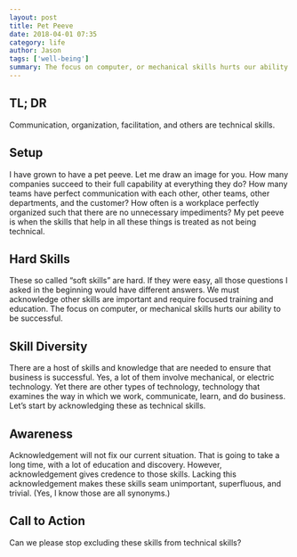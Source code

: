 ```yaml
---
layout: post
title: Pet Peeve
date: 2018-04-01 07:35
category: life
author: Jason
tags: ['well-being']
summary: The focus on computer, or mechanical skills hurts our ability to be successful.
---
```


## TL; DR

Communication, organization, facilitation, and others are technical skills.

## Setup

I have grown to have a pet peeve. Let me draw an image for you. How many companies succeed to their full capability at everything they do? How many teams have perfect communication with each other, other teams, other departments, and the customer? How often is a workplace perfectly organized such that there are no unnecessary impediments? My pet peeve is when the skills that help in all these things is treated as not being technical.

## Hard Skills

These so called “soft skills” are hard. If they were easy, all those questions I asked in the beginning would have different answers. We must acknowledge other skills are important and require focused training and education. The focus on computer, or mechanical skills hurts our ability to be successful.

## Skill Diversity

There are a host of skills and knowledge that are needed to ensure that business is successful. Yes, a lot of them involve mechanical, or electric technology. Yet there are other types of technology, technology that examines the way in which we work, communicate, learn, and do business. Let’s start by acknowledging these as technical skills.

## Awareness

Acknowledgement will not fix our current situation. That is going to take a long time, with a lot of education and discovery. However, acknowledgement gives credence to those skills. Lacking this acknowledgement makes these skills seam unimportant, superfluous, and trivial. (Yes, I know those are all synonyms.)

## Call to Action

Can we please stop excluding these skills from technical skills?
